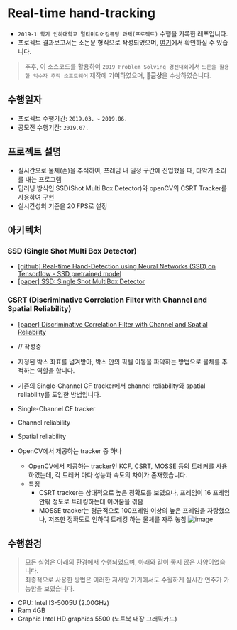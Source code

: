 # Real-time hand-tracking

- `2019-1 학기 인하대학교 멀티미디어컴퓨팅 과제(프로젝트)` 수행을 기록한 레포입니다.  
- 프로젝트 결과보고서는 소논문 형식으로 작성되었으며, [여기](https://github.com/bsm8734/real-time-hand-tracking/blob/master/Final%20Report/realtime-hand-tracking-using-CSRT_SSD.pdf)에서 확인하실 수 있습니다.

> 추후, 이 소스코드를 활용하여 `2019 Problem Solving 경진대회`에서 
> `드론을 활용한 익수자 추적 소프트웨어` 제작에 기여하였으며, 
> 🏅**금상**을 수상하였습니다.

## 수행일자

- 프로젝트 수행기간: `2019.03.` ~ `2019.06.`
- 공모전 수행기간: `2019.07.`

## 프로젝트 설명

- 실시간으로 물체(손)을 추적하여, 프레임 내 일정 구간에 진입했을 때, 타악기 소리를 내는 프로그램
- 딥러닝 방식인 SSD(Shot Multi Box Detector)와 openCV의 CSRT Tracker를 사용하여 구현
- 실시간성의 기준을 20 FPS로 설정

## 아키텍처

### SSD (Single Shot Multi Box Detector)

- [[github] Real-time Hand-Detection using Neural Networks (SSD) on Tensorflow - SSD pretrained model](https://github.com/victordibia/handtracking)
- [[paper] SSD: Single Shot MultiBox Detector](https://arxiv.org/abs/1512.02325)

### CSRT (Discriminative Correlation Filter with Channel and Spatial Reliability)

- [[paper] Discriminative Correlation Filter with Channel and Spatial Reliability](https://arxiv.org/abs/1611.08461)

- // 작성중
- 지정된 박스 좌표를 넘겨받아, 박스 안의 픽셀 이동을 파악하는 방법으로 물체를 추적하는 역할을 합니다.
- 기존의 Single-Channel CF tracker에서 channel reliability와 spatial reliability를 도입한 방법입니다.
- Single-Channel CF tracker
- Channel reliability
- Spatial reliability
- OpenCV에서 제공하는 tracker 중 하나
  - OpenCV에서 제공하는 tracker인 KCF, CSRT, MOSSE 등의 트레커를 사용하였는데, 각 트레커 마다 성능과 속도의 차이가 존재했습니다.
  - 특징
    - CSRT tracker는 상대적으로 높은 정확도를 보였으나, 프레임이 16 프레임 안팎 정도로 트레킹하는데 어려움을 겪음
    - MOSSE tracker는 평균적으로 100프레임 이상의 높은 프레임을 자랑했으나, 저조한 정확도로 인하여 트레킹 하는 물체를 자주 놓침
     ![image](https://user-images.githubusercontent.com/35002768/136603480-aa12952a-aa6e-44db-b5d3-a1ebad199211.png)


## 수행환경

> 모든 실험은 아래의 환경에서 수행되었으며, 아래와 같이 좋지 않은 사양이었습니다.  
> 최종적으로 사용한 방법은 이러한 저사양 기기에서도 수월하게 실시간 연주가 가능함을 보였습니다.  

- CPU: Intel I3-5005U (2.00GHz)
- Ram 4GB
- Graphic Intel HD graphics 5500 (노트북 내장 그래픽카드)

